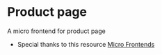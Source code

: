 # Product page

A micro frontend for product page


* Special thanks to this resource [Micro Frontends](https://martinfowler.com/articles/micro-frontends.html)
